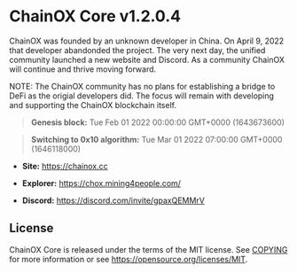 ChainOX Core v1.2.0.4
===============================

ChainOX was founded by an unknown developer in China. On April 9, 2022 that developer abandonded the project. The very next day, the unified community launched a new website and Discord. As a community ChainOX will continue and thrive moving forward. 

NOTE: The ChainOX community has no plans for establishing a bridge to DeFi as the origial developers did. The focus will remain with developing and supporting the ChainOX blockchain itself.

> **Genesis block:**
> Tue Feb 01 2022 00:00:00 GMT+0000 (1643673600)

> **Switching to 0x10 algorithm:**
> Tue Mar 01 2022 07:00:00 GMT+0000 (1646118000)

- **Site:** https://chainox.cc
- **Explorer:** https://chox.mining4people.com/


- **Discord:** https://discord.com/invite/gpaxQEMMrV


License
-------

ChainOX Core is released under the terms of the MIT license. See [COPYING](COPYING) for more
information or see https://opensource.org/licenses/MIT.
